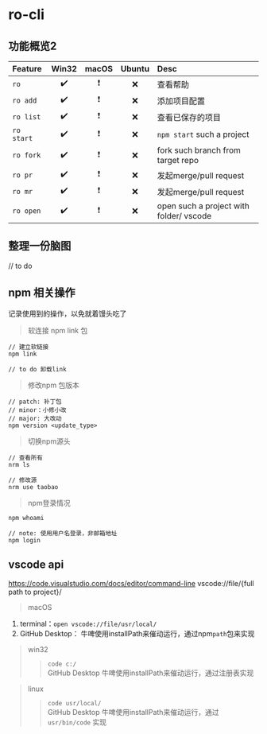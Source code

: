 # ro-cli

## 功能概览2

Feature     | Win32 | macOS | Ubuntu | Desc 
:-          |  :-:  |  :-:  |   :-:  | :-
`ro`        |  ✔️   |   ❗   |   ❌  | 查看帮助 
`ro add`    |  ✔️   |   ❗   |   ❌  | 添加项目配置
`ro list`   |  ✔️   |   ❗   |   ❌  | 查看已保存的项目
`ro start`  |  ✔️   |   ❗   |   ❌  | `npm start` such a project
`ro fork`   |  ✔️   |   ❗   |   ❌  | fork such branch from target repo
`ro pr`     |  ✔️   |   ❗   |   ❌  | 发起merge/pull request
`ro mr`     |  ✔️   |   ❗   |   ❌  | 发起merge/pull request
`ro open`   |  ✔️   |   ❗   |   ❌  | open such a project with folder/ vscode


## 整理一份脑图
// to do


## npm 相关操作
记录使用到的操作，以免就着馒头吃了

> 软连接 npm link 包
```shell
// 建立软链接
npm link

// to do 卸载link
```

> 修改npm 包版本
```shell
// patch: 补丁包
// minor：小修小改
// major: 大改动
npm version <update_type>
```

> 切换npm源头
```shell
// 查看所有
nrm ls

// 修改源
nrm use taobao
```

> npm登录情况
```shell
npm whoami

// note: 使用用户名登录，非邮箱地址
npm login
```

## vscode api
https://code.visualstudio.com/docs/editor/command-line
vscode://file/{full path to project}/

> macOS
1. terminal：`open vscode://file/usr/local/`    
2. GitHub Desktop： 牛啤使用installPath来催动运行，通过npm`path`包来实现

> win32
>> `code c:/`    
>> GitHub Desktop 牛啤使用installPath来催动运行，通过注册表实现

> linux
>> `code usr/local/`     
>> GitHub Desktop 牛啤使用installPath来催动运行，通过`usr/bin/code` 实现

